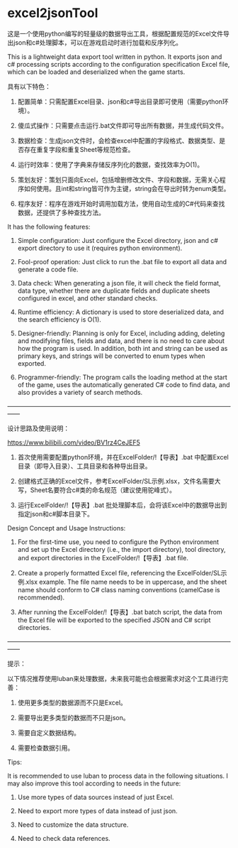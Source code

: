 # excel2jsonTool

这是一个使用python编写的轻量级的数据导出工具，根据配置规范的Excel文件导出json和c#处理脚本，可以在游戏启动时进行加载和反序列化。

This is a lightweight data export tool written in python. It exports json and c# processing scripts according to the configuration specification Excel file, which can be loaded and deserialized when the game starts.


具有以下特色：

1. 配置简单：只需配置Excel目录、json和c#导出目录即可使用（需要python环境）。

2. 傻瓜式操作：只需要点击运行.bat文件即可导出所有数据，并生成代码文件。

3. 数据检查：生成json文件时，会检查excel中配置的字段格式、数据类型、是否存在重复字段和重复Sheet等规范检查。

4. 运行时效率：使用了字典来存储反序列化的数据，查找效率为O(1)。

5. 策划友好：策划只面向Excel，包括增删修改文件、字段和数据，无需关心程序如何使用。且int和string皆可作为主键，string会在导出时转为enum类型。

6. 程序友好：程序在游戏开始时调用加载方法，使用自动生成的C#代码来查找数据，还提供了多种查找方法。


It has the following features:

1. Simple configuration: Just configure the Excel directory, json and c# export directory to use it (requires python environment).

2. Fool-proof operation: Just click to run the .bat file to export all data and generate a code file.

3. Data check: When generating a json file, it will check the field format, data type, whether there are duplicate fields and duplicate sheets configured in excel, and other standard checks.

4. Runtime efficiency: A dictionary is used to store deserialized data, and the search efficiency is O(1).

5. Designer-friendly: Planning is only for Excel, including adding, deleting and modifying files, fields and data, and there is no need to care about how the program is used. In addition, both int and string can be used as primary keys, and strings will be converted to enum types when exported.

6. Programmer-friendly: The program calls the loading method at the start of the game, uses the automatically generated C# code to find data, and also provides a variety of search methods.

——————————————————————————————————————

设计思路及使用说明：

https://www.bilibili.com/video/BV1rz4CeJEF5

1. 首次使用需要配置python环境，并在ExcelFolder/!【导表】.bat 中配置Excel目录（即导入目录）、工具目录和各种导出目录。

2. 创建格式正确的Excel文件，参考ExcelFolder/SL示例.xlsx，文件名需要大写，Sheet名要符合c#类的命名规范（建议使用驼峰式）。

3. 运行ExcelFolder/!【导表】.bat 批处理脚本后，会将该Excel中的数据导出到指定json和c#脚本目录下。


Design Concept and Usage Instructions:

1. For the first-time use, you need to configure the Python environment and set up the Excel directory (i.e., the import directory), tool directory, and export directories in the ExcelFolder/!【导表】.bat file.

2. Create a properly formatted Excel file, referencing the ExcelFolder/SL示例.xlsx example. The file name needs to be in uppercase, and the sheet name should conform to C# class naming conventions (camelCase is recommended).

3. After running the ExcelFolder/!【导表】.bat batch script, the data from the Excel file will be exported to the specified JSON and C# script directories.

——————————————————————————————————————

提示：

以下情况推荐使用luban来处理数据，未来我可能也会根据需求对这个工具进行完善：

1. 使用更多类型的数据源而不只是Excel。

2. 需要导出更多类型的数据而不只是json。

3. 需要自定义数据结构。

4. 需要检查数据引用。


Tips:

It is recommended to use luban to process data in the following situations. I may also improve this tool according to needs in the future:

1. Use more types of data sources instead of just Excel.

2. Need to export more types of data instead of just json.

3. Need to customize the data structure.

4. Need to check data references.
